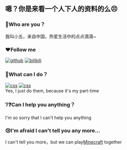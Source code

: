 ## 嗯？你是来看一个人下人的资料的么😣
### 👋Who are you？
我叫小五，来自中国，热爱生活中的点点滴滴~
### ❤Follow me
<a href="https://github.com/LittleFIve233"><img src="https://img.shields.io/badge/GitHub-black.svg" alt="github"></a>
<a href="https://space.bilibili.com/357635616"><img src="https://img.shields.io/badge/bilibili-pink.svg" alt="bilibili"></a>
### 🤔What can I do？
<a href="https://www.w3school.com.cn/html/index.asp"><img src="https://img.shields.io/badge/HTML-orange.svg" alt="css"></a> 
<a href="https://www.w3school.com.cn/css/index.asp"><img src="https://img.shields.io/badge/CSS-blue.svg" alt="css"></a><br />
Yes, I just do them, because it's my part-time
### ❔❓Can I help you anything？
I'm so sorry that I can't help you anything
### 😢I'm afraid I can't tell you any more...
I can't tell you more，but we can play<a href="https://www.minecraft.net">Minecraft</a> together
<!--
**FIve201/FIve201** is a ✨ _special_ ✨ repository because its `README.md` (this file) appears on your GitHub profile.

Here are some ideas to get you started:

- 🔭 I’m currently working on ...
- 🌱 I’m currently learning ...
- 👯 I’m looking to collaborate on ...
- 🤔 I’m looking for help with ...
- 💬 Ask me about ...
- 📫 How to reach me: ...
- 😄 Pronouns: ...
- ⚡ Fun fact: ...
-->
